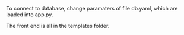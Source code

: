To connect to database, change paramaters of file db.yaml, which are loaded into app.py.

The front end is all in the templates folder.